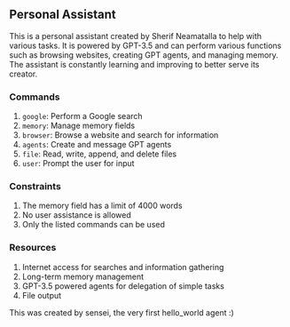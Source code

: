 ## Personal Assistant

This is a personal assistant created by Sherif Neamatalla to help with various tasks. It is powered by GPT-3.5 and can perform various functions such as browsing websites, creating GPT agents, and managing memory. The assistant is constantly learning and improving to better serve its creator.

### Commands

1. `google`: Perform a Google search
2. `memory`: Manage memory fields
3. `browser`: Browse a website and search for information
4. `agents`: Create and message GPT agents
5. `file`: Read, write, append, and delete files
6. `user`: Prompt the user for input

### Constraints

1. The memory field has a limit of 4000 words
2. No user assistance is allowed
3. Only the listed commands can be used

### Resources

1. Internet access for searches and information gathering
2. Long-term memory management
3. GPT-3.5 powered agents for delegation of simple tasks
4. File output

This was created by sensei, the very first hello_world agent :)